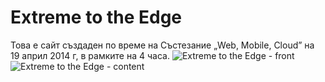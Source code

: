 # Extreme to the Edge
Това е сайт създаден по време на Състезание „Web, Mobile, Cloud” на 19 април 2014 г, в рамките на 4 часа.
![Extreme to the Edge - front](http://i.imgur.com/IKGpcKt.png)
![Extreme to the Edge - content](http://i.imgur.com/XfNPCkc.jpg)
